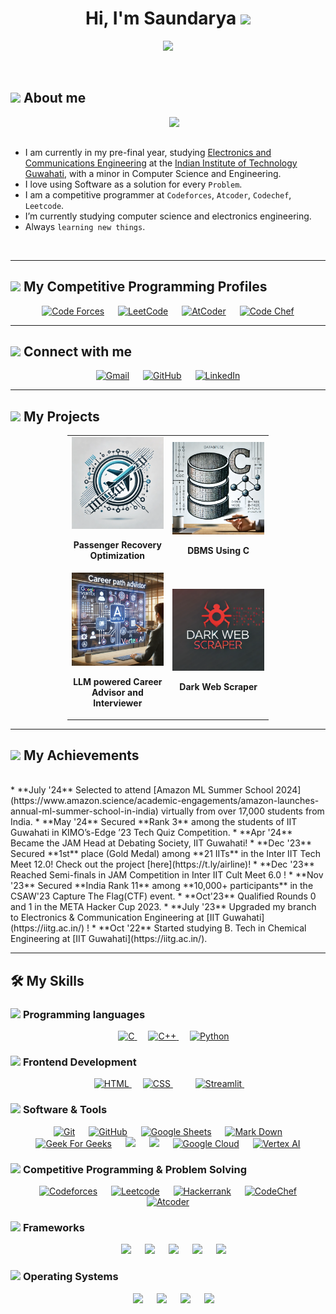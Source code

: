 <h1 align="center">Hi, I'm Saundarya <img src="https://media.giphy.com/media/hvRJCLFzcasrR4ia7z/giphy.gif" width="35"></h1>
<p align="center">
  <a href="https://github.com/DenverCoder1/readme-typing-svg">
    <img src="https://readme-typing-svg.herokuapp.com?font=Time+New+Roman&color=%257CB9&size=25&center=true&vCenter=true&width=600&height=100&lines=Electronics+and+Communications+Student;Competitive+Programmer;Expert+on+Codeforces;Division+2+on+CodeChef+(4+Stars);5+Kyu(green)+on+AtCoder;Always+learning+new+things">
  </a>
</p>
<br>



	
## <picture><img src = "https://github.com/7oSkaaa/7oSkaaa/blob/main/Images/about_me.gif?raw=true" width = 50px></picture> About me

<picture> <img align="right" src="https://github.com/7oSkaaa/7oSkaaa/blob/main/Images/Right_Side.gif?raw=true" width = 250px></picture>

<br><br>
- I am currently in my pre-final year, studying [Electronics and Communications Engineering](https://iitg.ac.in/eee/) at the [Indian Institute of Technology Guwahati](https://iitg.ac.in/), with a minor in Computer Science and Engineering.
- I love using Software as a solution for every `Problem`.
- I am a competitive programmer at `Codeforces`, `Atcoder`, `Codechef`, `Leetcode`.
- I’m currently studying computer science and electronics engineering.
- Always `learning new things`.
<!-- - :boom: You can visit [my website](https://jazzsterq.github.io/). -->
<br>

--- 

## <picture> <img src="https://camo.githubusercontent.com/85f7dabbf65dde763829ac24c5c1482eef57a53039a1667a353b04ba1030299d/68747470733a2f2f6d65646961342e67697068792e636f6d2f6d656469612f644d4c6d5166434f376c43413267583374772f67697068792e6769663f6369643d6563663035653437616b366d7766753831323236397a7a7238796476353239313039717a70623872737a776e6a613965267269643d67697068792e6769662663743d73" width="50px"> </picture> My Competitive Programming Profiles

<p align="center">
  <a href="https://codeforces.com/profile/jazzsterq"><img src="https://img.icons8.com/external-tal-revivo-shadow-tal-revivo/50/000000/external-codeforces-programming-competitions-and-contests-programming-community-logo-shadow-tal-revivo.png" alt="Code Forces"/></a>
	&emsp;
	<a href="https://leetcode.com/jazzsterq/"><img src="https://img.icons8.com/external-tal-revivo-shadow-tal-revivo/50/000000/external-level-up-your-coding-skills-and-quickly-land-a-job-logo-shadow-tal-revivo.png" alt="LeetCode"/></a>
	&emsp;
	<a href="https://atcoder.jp/users/jazzsterq"><img src="https://i.ibb.co/Q9WSjDB/logo.png" alt="AtCoder" width = 60px/></a>
	&emsp;
	<a href="https://www.codechef.com/users/jazzsterq"><img src="https://img.icons8.com/color/50/000000/codechef.png" alt="Code Chef"/></a>
</p>

---

## <picture> <img src="https://github.com/7oSkaaa/7oSkaaa/blob/main/Images/Connect-with-me.gif?raw=true" width="100px"> </picture> Connect with me
<p align="center">
	<a href="mailto:sk.jazzsterq@gmail.com"><img img src="https://img.shields.io/badge/gmail-%23EA4335.svg?style=plastic&logo=gmail&logoColor=white" alt="Gmail"/></a>
	&emsp;
	<a href="https://github.com/jazzsterq"><img src="https://img.shields.io/badge/github-%23181717.svg?style=plastic&logo=github&logoColor=white" alt="GitHub"/></a>
	&emsp;
	<a href="https://www.linkedin.com/in/saundaryakeshari/"><img src="https://img.shields.io/badge/linkedin-%230A66C2.svg?style=plastic&logo=linkedin&logoColor=white" alt="LinkedIn"/></a>
</p>


---

## <picture> <img src="https://github.com/7oSkaaa/7oSkaaa/blob/main/Images/Software_Tools.gif?raw=true" width="50px"> </picture> My Projects
<div style="padding-left: 10%; padding-right: 10%; text-align: center;">
  <table style="width: 80%; margin: 0 auto;">
    <tr>
      <td style="width: 50%;">
        <a href="https://github.com/aryanlath/Passenger-Recovery-Optimization" style="display: block; text-decoration: none; color: inherit;">
          <img src="/assets/passenger.webp" alt="Passenger Recovery Optimization" style="width: 100%; height: auto;">
          <p align="center"><b>Passenger Recovery Optimization</b></p>
        </a>
      </td>
      <td style="width: 50%;">
        <a href="https://github.com/sarthakkapoor44/DBMS-with-C" style="display: block; text-decoration: none; color: inherit;">
          <img src="/assets/dbms2.png" alt="DBMS Using C" style="width: 100%; height: auto;">
          <p align="center"><b>DBMS Using C</b></p>
        </a>
      </td>
    </tr>
    <tr>
      <td style="width: 50%;">
        <a href="https://github.com/himanshu-skid19/google-vertex-ai-hackathon" style="display: block; text-decoration: none; color: inherit;">
          <img src="/assets/career.png" alt="LLM powered Career Advisor and Interviewer" style="width: 100%; height: auto;">
          <p align="center"><b>LLM powered Career Advisor and Interviewer</b></p>
        </a>
      </td>
      <td style="width: 50%;">
        <a href="https://github.com/harshit089/Dark-Web-Scraper" style="display: block; text-decoration: none; color: inherit;">
          <img src="/assets/darkweb.png" alt="Dark Web Scraper" style="width: 100%; height: auto;">
          <p align="center"><b>Dark Web Scraper</b></p>
        </a>
      </td>
    </tr>
  </table>
</div>



---

## <picture> <img src="https://github.com/7oSkaaa/7oSkaaa/blob/main/Images/Statistics.gif?raw=true" width="50px"> </picture> My Achievements

<br>
* **July '24** Selected to attend [Amazon ML Summer School 2024](https://www.amazon.science/academic-engagements/amazon-launches-annual-ml-summer-school-in-india) virtually from over 17,000 students from India.
* **May '24** Secured **Rank 3** among the students of IIT Guwahati in KIMO’s-Edge ’23 Tech Quiz Competition.
* **Apr '24** Became the JAM Head at Debating Society, IIT Guwahati!
* **Dec '23** Secured **1st** place (Gold Medal) among **21 IITs** in the Inter IIT Tech Meet 12.0! Check out the project [here](https://t.ly/airline)!
* **Dec '23** Reached Semi-finals in JAM Competition in Inter IIT Cult Meet 6.0 !
* **Nov '23** Secured **India Rank 11** among **10,000+ participants** in the CSAW'23 Capture The Flag(CTF) event.
* **Oct'23** Qualified Rounds 0 and 1 in the META Hacker Cup 2023.
* **July '23** Upgraded my branch to Electronics & Communication Engineering at [IIT Guwahati](https://iitg.ac.in/) !
* **Oct '22** Started studying B. Tech in Chemical Engineering at [IIT Guwahati](https://iitg.ac.in/).
<!-- - :boom: You can visit [my website](https://jazzsterq.github.io/). -->
<br>

---

## 🛠️ My Skills

### <picture> <img src = "https://github.com/7oSkaaa/7oSkaaa/blob/main/Images/Programming_Languages.gif?raw=true" width = 50px>  </picture> Programming languages

<p align="center"> 
  &emsp; 
  <a href="https://www.cprogramming.com/" target="_blank"> 
    <img alt="C" src="https://img.shields.io/badge/C%20-%232370ED.svg?style=plastic&logo=c&logoColor=white">
  </a> 
  &emsp;
  <a href="https://www.w3schools.com/cpp/" target="_blank"> 
    <img alt="C++" src="https://img.shields.io/badge/C++%20-%2300599C.svg?style=plastic&logo=c%2B%2B&logoColor=white">
  </a> 
  &emsp;
   <a href="https://www.python.org" target="_blank">
    <img alt="Python" src="https://img.shields.io/badge/Python%20-%2314354C.svg?style=plastic&logo=python&logoColor=white">
  </a>
</p>

<!-- ### <picture> <img src="https://github.com/7oSkaaa/7oSkaaa/blob/main/Images/IDEs.gif" width="50px"> </picture> Data Analysis & Machine learning

<p align="center">
  &emsp;
    <a href="#"><img alt="NumPy" src="https://img.shields.io/badge/NumPy-013243?style=plastic&logo=numpy&logoColor=black"></a>
  &emsp;
    <a href="#"><img alt="Pandas" src="https://img.shields.io/badge/Pandas-300458?style=plastic&logo=pandas&logoColor=black"></a>
  &emsp;
    <a href="#"><img alt="Matplotlib" src="https://img.shields.io/badge/Matplotlib-013243?style=plastic&logo=matplotlib&logoColor=black"></a>
  &emsp;
    <a href="#"><img alt="Plotly" src="https://img.shields.io/badge/Plotly-3F4F75?style=plastic&logo=plotly&logoColor=black"></a>
 &emsp;
    <a href="#"><img alt="Jupyter" src="https://img.shields.io/badge/Jupyter-F37626?style=plastic&logo=jupyter&logoColor=black"></a>
  &emsp;
<a href="#"><img alt="Scikit-learn" src="https://img.shields.io/badge/Scikit--learn-F7931E?style=plastic&logo=scikit-learn&logoColor=black"></a>
 &emsp;
<a href="#"><img alt="XGBoost" src="https://img.shields.io/badge/XGBoost-AA4A44?style=plastic&logo=xgboost&logoColor=black"></a>
  &emsp;
    <a href="#"><img alt="Hugging Face" src="https://img.shields.io/badge/Hugging%20Face-FFDD00?style=plastic&logo=huggingface&logoColor=black"></a>

</p>
-->
### <picture> <img src = "https://github.com/7oSkaaa/7oSkaaa/blob/main/Images/Front_End.gif?raw=true" width = 50px>  </picture> Frontend Development
<p align="center"> 
  &emsp; 
  <a href="https://www.w3.org/html/" target="_blank"> 
   <img alt="HTML" src="https://img.shields.io/badge/HTML5%20-%23E34F26.svg?style=plastic&logo=html5&logoColor=white">
  </a>   
  &emsp;
  <a href="https://www.w3schools.com/css/" target="_blank">
    <img alt="CSS" src="https://img.shields.io/badge/CSS%20-%231572B6.svg?style=plastic&logo=css3&logoColor=white">
  </a> 
  &emsp;
  &emsp;
   <a href="https://streamlit.io/" target="_blank"> 
     <img alt="Streamlit" src="https://img.shields.io/badge/-Streamlit-FF4B4B?style=flat&logo=streamlit&logoColor=black">
   </a>
  &emsp;
  
</p>


### <picture> <img src="https://github.com/7oSkaaa/7oSkaaa/blob/main/Images/Software_Tools.gif?raw=true" width="50px"> </picture> Software & Tools

<p align="center">
  &emsp;
    <a href="#"><img alt="Git" src="https://img.shields.io/badge/Git%20-%23F05033.svg?style=plastic&logo=git&logoColor=white"></a>
  &emsp;
    <a href="#"><img alt="GitHub" src="https://img.shields.io/badge/github-%23181717.svg?style=plastic&logo=github&logoColor=white"></a>
  &emsp;
    <a href="#"><img alt="Google Sheets" src="https://img.shields.io/badge/Google%20Sheets%20-%2334A853.svg?style=plastic&logo=google%20sheets&logoColor=white"></a>
  &emsp;
    <a href="#"><img alt="Mark Down" src="https://img.shields.io/badge/Markdown-000000?style=plastic&logo=markdown&logoColor=white"></a>
  &emsp;
    <a href="#"><img alt="Geek For Geeks" src="https://img.shields.io/badge/geeksforgeeks-%230F9D58.svg?style=plastic&logo=geeksforgeeks&logoColor=white"></a>
  &emsp;
    <a href="#"><img src="https://img.shields.io/badge/latex-%23008080.svg?&style=plastic&logo=latex&logoColor=white" /></a>
  &emsp;
    <a href="#"><img src="https://img.shields.io/badge/mysql-%234479A1.svg?&style=plastic&logo=mysql&logoColor=white"/></a>
  &emsp;
    <a href="#"><img alt="Google Cloud" src="https://img.shields.io/badge/Google%20Cloud-%234285F4.svg?style=plastic&logo=google-cloud&logoColor=white"></a>
  &emsp;
    <a href="#"><img alt="Vertex AI" src="https://img.shields.io/badge/Vertex%20AI-%234285F4.svg?style=plastic&logo=google-cloud&logoColor=white"></a>
<!-- &emsp;
  <a href="#"><img alt="Hugging Face" src="https://img.shields.io/badge/Hugging%20Face-FFDD00?style=plastic&logo=huggingface&logoColor=black"></a>
&emsp;
    <a href="#"><img alt="Figma" src="https://img.shields.io/badge/Figma-F24E1E?style=plastic&logo=figma&logoColor=white"></a> -->
</p> 



 ### <picture><img src = "https://github.com/7oSkaaa/7oSkaaa/blob/main/Images/CP_PS.gif?raw=true" width = 50px> </picture> Competitive Programming & Problem Solving
 
<p align="center">
  &emsp;
    <a href="#"><img alt = "Codeforces" src="https://img.shields.io/badge/codeforces%20-%231F8ACB.svg?style=plastic&logo=codeforces&logoColor=white" /></a>	
  &emsp;
    <a href="#"><img alt = "Leetcode" src="https://img.shields.io/badge/leetcode%20-%23FFA116.svg?style=plastic&logo=leetcode&logoColor=black" /></a>
  &emsp;
    <a href="#"><img alt = "Hackerrank" src="https://img.shields.io/badge/hackerrank-%232EC866.svg?style=plastic&logo=hackerrank&logoColor=white" /></a>
  &emsp;
    <a href="#"><img alt = "CodeChef" src="https://img.shields.io/badge/codechef-%235B4638.svg?style=plastic&logo=codechef&logoColor=white" /></a>
  &emsp;
    <a href="#"><img alt = "Atcoder" src="https://img.shields.io/badge/atcoder-%235B4638.svg?style=plastic&logo=atcoder&logoColor=white" /></a>
    
 
</p>

### <picture> <img src="https://camo.githubusercontent.com/85f7dabbf65dde763829ac24c5c1482eef57a53039a1667a353b04ba1030299d/68747470733a2f2f6d65646961342e67697068792e636f6d2f6d656469612f644d4c6d5166434f376c43413267583374772f67697068792e6769663f6369643d6563663035653437616b366d7766753831323236397a7a7238796476353239313039717a70623872737a776e6a613965267269643d67697068792e6769662663743d73" width="50px"> </picture> Frameworks

<p align="center">
  &emsp;
    <a href="#"><img src="https://img.shields.io/badge/GurobiPy-blue.svg?logo=gurobi&logoColor=white"></a>
&emsp;
    <a href="#"><img src="https://img.shields.io/badge/Qiskit-purple.svg?logo=qiskit"></a>
&emsp;
    <a href="#"><img src="https://img.shields.io/badge/Dwave-Systems-grey.svg?logo=dwavesystems&logoColor=white"></a>
  &emsp;
    <a href="#"><img src="https://img.shields.io/badge/Streamlit-FF4B4B?style=plastic&logo=streamlit&logoColor=white"></a>
  &emsp;
    <a href="#"><img src="https://img.shields.io/badge/Chainlit-000000?style=plastic&logo=chainlit&logoColor=white"></a>
</p>

### <picture> <img src = "https://github.com/7oSkaaa/7oSkaaa/blob/main/Images/OS.gif?raw=true" width = 50px>  </picture> Operating Systems
 
<p align="center">
  &emsp;
    <a href="#"><img src="https://img.shields.io/badge/Linux-FCC624?style=plastic&logo=linux&logoColor=black"></a>
  &emsp;
<a href="#"><img src="https://img.shields.io/badge/Windows-0078D6?style=plastic&logo=windows&logoColor=white"></a>
  &emsp;
    <a href="#"><img src="https://img.shields.io/badge/mac%20os-000000?style=plastic&logo=macos&logoColor=F0F0F0"></a>
	 &emsp;
    <a href="#"><img src="https://img.shields.io/badge/Kali_Linux-blue.svg?logo=kali-linux&logoColor=white"></a>
	
</p>

<br> 




<!-- 
## <picture> <img src = "https://github.com/7oSkaaa/7oSkaaa/blob/main/Images/Statistics.gif?raw=true" width = 50px>  </picture> Github Stats

<details><summary><h3> 🔥 Streak Stats</h3></summary>

----	

<p align="center"><img src="https://github-readme-streak-stats.herokuapp.com/?user=jazzsterq&theme=tokyonight_duo" alt="jazzsterq" /></p>

</details>
  
<details><summary><h3>💻 GitHub Profile Stats</h3></summary>

----
	
<p align="center">
    <a href="https://github.com/anuraghazra/github-readme-stats">
	    <img alt="jazzsterq's Github Stats" src="https://github-readme-stats.vercel.app/api?username=jazzsterq&show_icons=true&count_private=true&locale=en&theme=tokyonight&layout=compact" height="230px"/></a>
	  <img src="https://github-readme-stats.vercel.app/api/top-langs?username=jazzsterq&langs_count=10&show_icons=true&locale=en&theme=tokyonight" alt="jazzsterq" height="230px"/>
<br/>

  <b>Note:</b> Top languages is only a metric of the languages my public code consists of and doesn't reflect experience or skill level.
  </p>
</details>

<details><summary><h3>⚡ Recent GitHub Activity</h3></summary>

----
	
[![An image of @jazzsterq's Holopin badges, which is a link to view their full Holopin profile](https://holopin.me/jazzsterq)](https://holopin.io/@jazzsterq)
 
</details>

<details><summary> <h3> :trophy: Git profile Trophies </h3></summary>

----
	
<p align="center"> <a href="https://github.com/ryo-ma/github-profile-trophy"><img src="https://github-profile-trophy.vercel.app/?username=jazzsterq&layout=compact&theme=tokyonight&column=4&margin-w=15&margin-h=15" alt="7oskaaa" /></a> </p>

[![@jazzsterq's Holopin board](https://holopin.io/api/user/board?user=jazzsterq)](https://www.holopin.io/@jazzsterq#)
	
</details> -->
